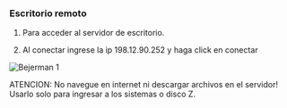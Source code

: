 ### Escritorio remoto

1) Para acceder al servidor de escritorio.

2) Al conectar ingrese la ip 198.12.90.252 y haga click en conectar

![Bejerman 1](./remote-desktop/remote1.PNG)

ATENCION: No navegue en internet ni descargar archivos en el servidor! Usarlo solo para ingresar a los sistemas o disco Z.